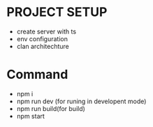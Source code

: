 


# PROJECT SETUP

- create server with ts
- env configuration
- clan architechture
  


# Command

- npm i
- npm run dev (for runing in developent mode)
- npm run build(for build)
- npm start

